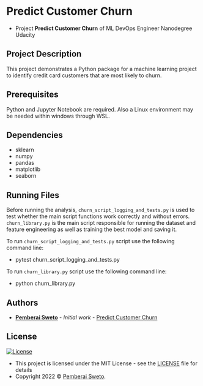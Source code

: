 # Predict Customer Churn

- Project **Predict Customer Churn** of ML DevOps Engineer Nanodegree Udacity

## Project Description

This project demonstrates a Python package for a machine learning project to identify credit card customers that are most likely to churn.

## Prerequisites

Python and Jupyter Notebook are required.
Also a Linux environment may be needed within windows through WSL.

## Dependencies

- sklearn
- numpy
- pandas
- matplotlib
- seaborn

## Running Files

Before running the analysis, `churn_script_logging_and_tests.py` is used to test whether the main script functions work correctly and without errors. `churn_library.py` is the main script responsible for running the dataset and feature engineering as well as training the best model and saving it.

To run `churn_script_logging_and_tests.py` script use the following command line:

- pytest churn_script_logging_and_tests.py

To run `churn_library.py` script use the following command line:

- python churn_library.py

## Authors

* **[Pemberai Sweto](https://github.com/thepembeweb)** - *Initial work* - [Predict Customer Churn
](https://github.com/thepembeweb/predict-customer-churn-with-clean-code)

## License

[![License](http://img.shields.io/:license-mit-green.svg?style=flat-square)](http://badges.mit-license.org)

- This project is licensed under the MIT License - see the [LICENSE](LICENSE.md) file for details
- Copyright 2022 © [Pemberai Sweto](https://github.com/thepembeweb).
